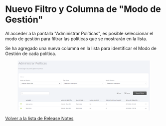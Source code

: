 # Nuevo Filtro y Columna de "Modo de Gestión"

Al acceder a la pantalla "Administrar Políticas", es posible seleccionar el modo de gestión para filtrar las políticas que se mostrarán en la lista.&#x20;

Se ha agregado una nueva columna en la lista para identificar el Modo de Gestión de cada política.

<figure><img src="../../.gitbook/assets/image (172).png" alt=""><figcaption></figcaption></figure>

[Volver a la lista de Release Notes](./)&#x20;
